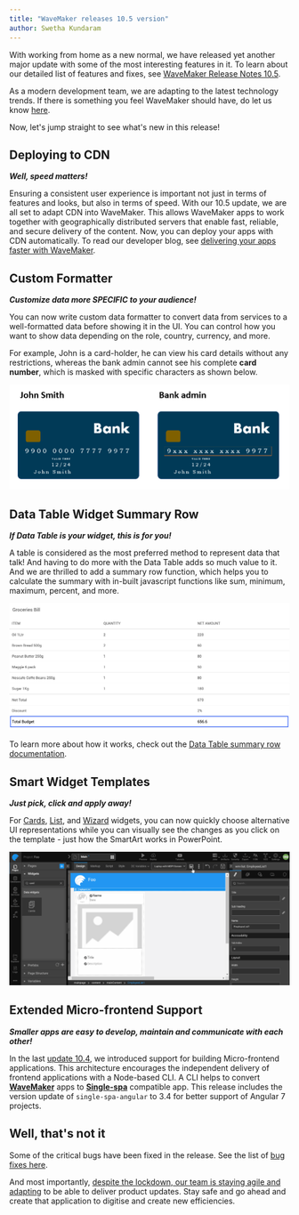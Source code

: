 ```yaml
---
title: "WaveMaker releases 10.5 version"
author: Swetha Kundaram
---
```


With working from home as a new normal, we have released yet another major update with some of the most interesting features in it. To learn about our detailed list of features and fixes, see [WaveMaker Release Notes 10.5](/learn/wavemaker-release-notes/v10-5-0).

As a modern development team, we are adapting to the latest technology trends. If there is something you feel WaveMaker should have, do let us know [here](mailto:info@wavemaker.com).

Now, let's jump straight to see what's new in this release!

<!-- truncate -->

## Deploying to CDN

***Well, speed matters!***

Ensuring a consistent user experience is important not just in terms of features and looks, but also in terms of speed. With our 10.5 update, we are all set to adapt CDN into WaveMaker. This allows WaveMaker apps to work together with geographically distributed servers that enable fast, reliable, and secure delivery of the content. Now, you can deploy your apps with CDN automatically. To read our developer blog, see [delivering your apps faster with WaveMaker](/learn/blog/2020/06/23/deliver-faster-applications-with-wavemaker).

## Custom Formatter

***Customize data more SPECIFIC to your audience!***

You can now write custom data formatter to convert data from services to a well-formatted data before showing it in the UI. You can control how you want to show data depending on the role, country, currency, and more. 

For example, John is a card-holder, he can view his card details without any restrictions, whereas the bank admin cannot see his complete **card number**, which is masked with specific characters as shown below.

![custom formatter](/learn/assets/custom-formatter.png)

## Data Table Widget Summary Row

***If Data Table is your widget, this is for you!***

A table is considered as the most preferred method to represent data that talk! And having to do more with the Data Table adds so much value to it. And we are thrilled to add a summary row function, which helps you to calculate the summary with in-built javascript functions like sum, minimum, maximum, percent, and more.

![summary row function](/learn/assets/datatable_summaryrow4.png)

To learn more about how it works, check out the [Data Table summary row documentation](/learn/app-development/widgets/datalive/datatable/summary-row).

## Smart Widget Templates

***Just pick, click and apply away!***

For [Cards](/learn/app-development/widgets/datalive/cards), [List](/learn/app-development/widgets/datalive/list), and [Wizard](/learn/app-development/widgets/container/wizard) widgets, you can now quickly choose alternative UI representations while you can visually see the changes as you click on the template - just how the SmartArt works in PowerPoint. 

![widget template](/learn/assets/widget-template.gif)

## Extended Micro-frontend Support

***Smaller apps are easy to develop, maintain and communicate with each other!***

In the last [update 10.4](/learn/wavemaker-release-notes/v10-4-0), we introduced support for building Micro-frontend applications. This architecture encourages the independent delivery of frontend applications with a Node-based CLI. A CLI helps to convert **[WaveMaker](https://www.wavemakeronline.com/login/login)** apps to **[Single-spa](https://single-spa.js.org/)** compatible app. This release includes the version update of `single-spa-angular` to 3.4  for better support of Angular 7 projects.

## Well, that's not it

Some of the critical bugs have been fixed in the release. See the list of [bug fixes here](/learn/wavemaker-release-notes/v10-5-0/).

And most importantly, [despite the lockdown, our team is staying agile and adapting](https://www.wavemaker.com/delivering-major-product-update-from-home/) to be able to deliver product updates. Stay safe and go ahead and create that application to digitise and create new efficiencies.
